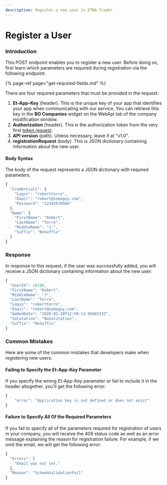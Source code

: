 ```yaml
---
description: Register a new user in ETNA Trader
---
```


# Register a User

### Introduction

This POST endpoint enables you to register a new user. Before doing so, first learn which parameters are required during registration via the following endpoint:

{% page-ref page="get-required-fields.md" %}

There are four required parameters that must be provided in the request:

1. **Et-App-Key** \(header\). This is the unique key of your app that identifies your app when communicating with our service. You can retrieve this key in the **BO Companies** widget on the WebApi tab of the company modification window.
2. **Authorization** \(header\). This is the authorization token from the very first [token request](https://github.com/etnatrader/brokerHelp/tree/71413a5ba46dc7f36c6b6a1efe3b529c20afcd6d/rest-api/trading-api/authentication/requesting-tokens/README.md).
3. **API version** \(path\). Unless necessary, leave it at "v1.0".
4. **registrationRequest** \(body\). This is JSON dictionary containing information about the new user.

#### Body Syntax

The body of the request represents a JSON dictionary with required parameters.

```javascript
{
  "Credentials": {
    "Login": "roberttorro",
    "Email": "robert@someguy.com",
    "Password": "123456789Ab"
  },
  "Name": {
    "FirstName": "Robert",
    "LastName": "Torro",
    "MiddleName": "J.",
    "Suffix": "NoSuffix"
  }
}
```

### Response

In response to this request, if the user was successfully added, you will receive a JSON dictionary containing information about the new user:

```javascript
{
  "UserId": 16786,
  "FirstName": "Robert",
  "MiddleName": "J",
  "LastName": "Torro",
  "Login": "roberttorro",
  "Email": "robert@someguy.com",
  "AddedDate": "2020-02-20T12:59:13.9566533Z",
  "Salutation": "NoSalutation",
  "Suffix": "NoSuffix"
}
```

### Common Mistakes

Here are some of the common mistakes that developers make when registering new users.

#### Failing to Specify the Et-App-Key Parameter

If you specify the wrong Et-App-Key parameter or fail to include it in the header altogether, you'll get the following error:

```javascript
{
    "error": "Application key is not defined or does not exist"
}
```

#### Failure to Specify All Of the Required Parameters

If you fail to specify all of the parameters required for registration of users in your company, you will receive the 409 status code as well as an error message explaining the reason for registration failure. For example, if we omit the email, we will get the following error:

```javascript
{
  "Errors": [
    "Email was not set."
  ],
  "Reason": "SchemaValidationFail"
}
```

